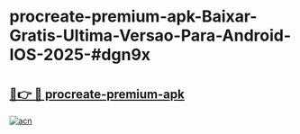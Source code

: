 # procreate-premium-apk-Baixar-Gratis-Ultima-Versao-Para-Android-IOS-2025-#dgn9x

# <h2><a href="https://ainizakaria.my?title=procreate-premium-apk&ref=24M">🔗👉 🔴 procreate-premium-apk</a></h2>

[![acn](https://github.com/user-attachments/assets/0f9c940e-d8b0-45ae-aac7-cd30a18b3e1c)](https://ainizakaria.my?title=procreate-premium-apk&ref=24M)


